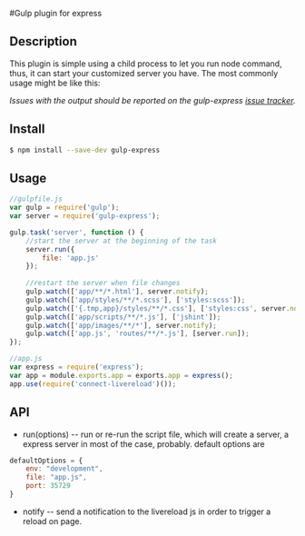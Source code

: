 #Gulp plugin for express

## Description
This plugin is simple using a child process to let you run node command, thus, it can start your customized server you have.
The most commonly usage might be like this:

*Issues with the output should be reported on the gulp-express [issue tracker](https://github.com/gimm/gulp-express/issues).*

## Install

```bash
$ npm install --save-dev gulp-express
```

## Usage

```js
//gulpfile.js
var gulp = require('gulp');
var server = require('gulp-express');

gulp.task('server', function () {
    //start the server at the beginning of the task
    server.run({
        file: 'app.js'
    });
    
    //restart the server when file changes
    gulp.watch(['app/**/*.html'], server.notify);
    gulp.watch(['app/styles/**/*.scss'], ['styles:scss']);
    gulp.watch(['{.tmp,app}/styles/**/*.css'], ['styles:css', server.notify]);
    gulp.watch(['app/scripts/**/*.js'], ['jshint']);
    gulp.watch(['app/images/**/*'], server.notify);
    gulp.watch(['app.js', 'routes/**/*.js'], [server.run]);
});
```
```js
//app.js
var express = require('express');
var app = module.exports.app = exports.app = express();
app.use(require('connect-livereload')());
```

## API

* run(options)
-- run or re-run the script file, which will create a server, a express server in most of the case, probably. 
default options are
```js
defaultOptions = {
    env: "development",
    file: "app.js",
    port: 35729
}
```

* notify
-- send a notification to the livereload js in order to trigger a reload on page.


